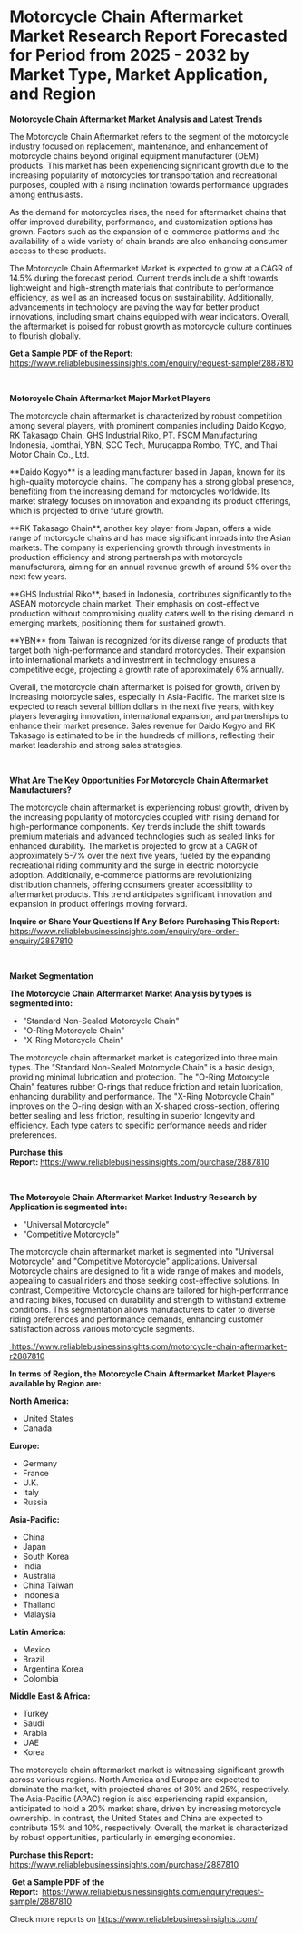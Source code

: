 <p><h1>Motorcycle Chain Aftermarket Market Research Report Forecasted for Period from 2025 -  2032 by Market Type, Market Application, and Region</h1></p><p><strong>Motorcycle Chain Aftermarket Market Analysis and Latest Trends</strong></p>
<p><p>The Motorcycle Chain Aftermarket refers to the segment of the motorcycle industry focused on replacement, maintenance, and enhancement of motorcycle chains beyond original equipment manufacturer (OEM) products. This market has been experiencing significant growth due to the increasing popularity of motorcycles for transportation and recreational purposes, coupled with a rising inclination towards performance upgrades among enthusiasts.</p><p>As the demand for motorcycles rises, the need for aftermarket chains that offer improved durability, performance, and customization options has grown. Factors such as the expansion of e-commerce platforms and the availability of a wide variety of chain brands are also enhancing consumer access to these products.</p><p>The Motorcycle Chain Aftermarket Market is expected to grow at a CAGR of 14.5% during the forecast period. Current trends include a shift towards lightweight and high-strength materials that contribute to performance efficiency, as well as an increased focus on sustainability. Additionally, advancements in technology are paving the way for better product innovations, including smart chains equipped with wear indicators. Overall, the aftermarket is poised for robust growth as motorcycle culture continues to flourish globally.</p></p>
<p><strong>Get a Sample PDF of the Report:&nbsp;</strong> <a href="https://www.reliablebusinessinsights.com/enquiry/request-sample/2887810?utm_campaign=3362&utm_medium=2&utm_source=Github&utm_content=ia&utm_term=14032025&utm_id=motorcycle-chain-aftermarket">https://www.reliablebusinessinsights.com/enquiry/request-sample/2887810</a></p>
<p>&nbsp;</p>
<p><strong>Motorcycle Chain Aftermarket Major Market Players</strong></p>
<p><p>The motorcycle chain aftermarket is characterized by robust competition among several players, with prominent companies including Daido Kogyo, RK Takasago Chain, GHS Industrial Riko, PT. FSCM Manufacturing Indonesia, Jomthai, YBN, SCC Tech, Murugappa Rombo, TYC, and Thai Motor Chain Co., Ltd.</p><p>**Daido Kogyo** is a leading manufacturer based in Japan, known for its high-quality motorcycle chains. The company has a strong global presence, benefiting from the increasing demand for motorcycles worldwide. Its market strategy focuses on innovation and expanding its product offerings, which is projected to drive future growth.</p><p>**RK Takasago Chain**, another key player from Japan, offers a wide range of motorcycle chains and has made significant inroads into the Asian markets. The company is experiencing growth through investments in production efficiency and strong partnerships with motorcycle manufacturers, aiming for an annual revenue growth of around 5% over the next few years.</p><p>**GHS Industrial Riko**, based in Indonesia, contributes significantly to the ASEAN motorcycle chain market. Their emphasis on cost-effective production without compromising quality caters well to the rising demand in emerging markets, positioning them for sustained growth.</p><p>**YBN** from Taiwan is recognized for its diverse range of products that target both high-performance and standard motorcycles. Their expansion into international markets and investment in technology ensures a competitive edge, projecting a growth rate of approximately 6% annually.</p><p>Overall, the motorcycle chain aftermarket is poised for growth, driven by increasing motorcycle sales, especially in Asia-Pacific. The market size is expected to reach several billion dollars in the next five years, with key players leveraging innovation, international expansion, and partnerships to enhance their market presence. Sales revenue for Daido Kogyo and RK Takasago is estimated to be in the hundreds of millions, reflecting their market leadership and strong sales strategies.</p></p>
<p>&nbsp;</p>
<p><strong>What Are The Key Opportunities For Motorcycle Chain Aftermarket Manufacturers?</strong></p>
<p><p>The motorcycle chain aftermarket is experiencing robust growth, driven by the increasing popularity of motorcycles coupled with rising demand for high-performance components. Key trends include the shift towards premium materials and advanced technologies such as sealed links for enhanced durability. The market is projected to grow at a CAGR of approximately 5-7% over the next five years, fueled by the expanding recreational riding community and the surge in electric motorcycle adoption. Additionally, e-commerce platforms are revolutionizing distribution channels, offering consumers greater accessibility to aftermarket products. This trend anticipates significant innovation and expansion in product offerings moving forward.</p></p>
<p><strong>Inquire or Share Your Questions If Any Before Purchasing This Report:</strong> <a href="https://www.reliablebusinessinsights.com/enquiry/pre-order-enquiry/2887810?utm_campaign=3362&utm_medium=2&utm_source=Github&utm_content=ia&utm_term=14032025&utm_id=motorcycle-chain-aftermarket">https://www.reliablebusinessinsights.com/enquiry/pre-order-enquiry/2887810</a></p>
<p>&nbsp;</p>
<p><strong>Market Segmentation</strong></p>
<p><strong>The Motorcycle Chain Aftermarket Market Analysis by types is segmented into:</strong></p>
<p><ul><li>"Standard Non-Sealed Motorcycle Chain"</li><li>"O-Ring Motorcycle Chain"</li><li>"X-Ring Motorcycle Chain"</li></ul></p>
<p><p>The motorcycle chain aftermarket market is categorized into three main types. The "Standard Non-Sealed Motorcycle Chain" is a basic design, providing minimal lubrication and protection. The "O-Ring Motorcycle Chain" features rubber O-rings that reduce friction and retain lubrication, enhancing durability and performance. The "X-Ring Motorcycle Chain" improves on the O-ring design with an X-shaped cross-section, offering better sealing and less friction, resulting in superior longevity and efficiency. Each type caters to specific performance needs and rider preferences.</p></p>
<p><strong>Purchase this Report:&nbsp;</strong><a href="https://www.reliablebusinessinsights.com/purchase/2887810?utm_campaign=3362&utm_medium=2&utm_source=Github&utm_content=ia&utm_term=14032025&utm_id=motorcycle-chain-aftermarket">https://www.reliablebusinessinsights.com/purchase/2887810</a></p>
<p>&nbsp;</p>
<p><strong>The Motorcycle Chain Aftermarket Market Industry Research by Application is segmented into:</strong></p>
<p><ul><li>"Universal Motorcycle"</li><li>"Competitive Motorcycle"</li></ul></p>
<p><p>The motorcycle chain aftermarket market is segmented into "Universal Motorcycle" and "Competitive Motorcycle" applications. Universal Motorcycle chains are designed to fit a wide range of makes and models, appealing to casual riders and those seeking cost-effective solutions. In contrast, Competitive Motorcycle chains are tailored for high-performance and racing bikes, focused on durability and strength to withstand extreme conditions. This segmentation allows manufacturers to cater to diverse riding preferences and performance demands, enhancing customer satisfaction across various motorcycle segments.</p></p>
<p><a href="https://www.reliablebusinessinsights.com/motorcycle-chain-aftermarket-r2887810?utm_campaign=3362&utm_medium=2&utm_source=Github&utm_content=ia&utm_term=14032025&utm_id=motorcycle-chain-aftermarket">&nbsp;https://www.reliablebusinessinsights.com/motorcycle-chain-aftermarket-r2887810</a></p>
<p><strong>In terms of Region, the Motorcycle Chain Aftermarket Market Players available by Region are:</strong></p>
<p>
    <p> <strong> North America: </strong>
        <ul>
            <li>United States</li>
            <li>Canada</li>
        </ul>
        </p> 
    <p> <strong> Europe: </strong>
        <ul>
            <li>Germany</li>
            <li>France</li>
            <li>U.K.</li>
            <li>Italy</li>
            <li>Russia</li>
        </ul>
        </p> 
    <p> <strong> Asia-Pacific: </strong>
        <ul>
            <li>China</li>
            <li>Japan</li>
            <li>South Korea</li>
            <li>India</li>
            <li>Australia</li>
            <li>China Taiwan</li>
            <li>Indonesia</li>
            <li>Thailand</li>
            <li>Malaysia</li>
        </ul>
        </p> 
    <p> <strong> Latin America: </strong>
        <ul>
            <li>Mexico</li>
            <li>Brazil</li>
            <li>Argentina Korea</li>
            <li>Colombia</li>
        </ul>
        </p> 
    <p> <strong> Middle East & Africa: </strong>
        <ul>
            <li>Turkey</li>
            <li>Saudi</li>
            <li>Arabia</li>
            <li>UAE</li>
            <li>Korea</li>
        </ul>
    </p>
    </p>
<p><p>The motorcycle chain aftermarket market is witnessing significant growth across various regions. North America and Europe are expected to dominate the market, with projected shares of 30% and 25%, respectively. The Asia-Pacific (APAC) region is also experiencing rapid expansion, anticipated to hold a 20% market share, driven by increasing motorcycle ownership. In contrast, the United States and China are expected to contribute 15% and 10%, respectively. Overall, the market is characterized by robust opportunities, particularly in emerging economies.</p></p>
<p><strong>Purchase this Report: </strong><a href="https://www.reliablebusinessinsights.com/purchase/2887810?utm_campaign=3362&utm_medium=2&utm_source=Github&utm_content=ia&utm_term=14032025&utm_id=motorcycle-chain-aftermarket">https://www.reliablebusinessinsights.com/purchase/2887810</a></p>
<p>&nbsp;<strong>Get a Sample PDF of the Report:&nbsp;&nbsp;</strong><a href="https://www.reliablebusinessinsights.com/enquiry/request-sample/2887810?utm_campaign=3362&utm_medium=2&utm_source=Github&utm_content=ia&utm_term=14032025&utm_id=motorcycle-chain-aftermarket">https://www.reliablebusinessinsights.com/enquiry/request-sample/2887810</a></p>
<p><strong></strong></p>
<p>Check more reports on <a href="https://www.reliablebusinessinsights.com/?utm_campaign=3362&utm_medium=2&utm_source=Github&utm_content=ia&utm_term=14032025&utm_id=motorcycle-chain-aftermarket">https://www.reliablebusinessinsights.com/</a></p>